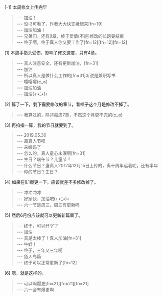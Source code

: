 
[-1] 本周修文上传完毕
>--- 加油！<br>
>--- 没书可看了，作者大大快支棱起来[fn=19]<br>
>--- 加油加油！<br>
>--- 兄弟们，还有9章，终于爱情(不是)修改的长跑要结束<br>
>--- 终于啊，终于真人你又要工作了[fn=12][fn=12][fn=12]<br>

[1] 本周手指头受伤，影响了修文速度，只有4章。
>--- 真人注意安全，还有更新加油，[fn=31]<br>
>--- 加油<br>
>--- 所以真人是做什么工作的[fn=31]听说是兼职写书<br>
>--- 嘤嘤嘤(ಥ_ಥ)<br>
>--- 加油加油<br>
>--- 加油(ง •̀_•́)ง<br>

[2] 算了一下，剩下需要修改的章节，看样子这个月是修改不掉了。
>--- 我算过的，除非每周7章，不然这个月更不完的(ಥ_ಥ)<br>

[3] 再掐指一算，我的节日就要到了。
>--- 2019.05.30<br>
>--- 蛊真人节呗<br>
>--- 来姨妈了<br>
>--- 怎么的，真人童心未泯啊[fn=31]<br>
>--- 生日？端午节？儿童节？<br>
>--- 什么节日？蛊真人2012年12月15日上传的，离十周年远着呢，还有半年<br>
>--- 你的节日？生日？<br>

[4] 如果在6.1爆更一下，应该就差不多修改掉了。
>--- 冲冲冲冲<br>
>--- 好家伙，加油吧(ง •̀_•́)ง<br>
>--- 六一节是周三，周三有更新吗<br>

[5] 然后6月份应该就可以更新新篇章了。
>--- 终于，可以开宰了<br>
>--- 加油<br>
>--- 真是太棒了！真人加油[fn=31]<br>
>--- 牛蛙！<br>
>--- 终于，三年又三年啊<br>
>--- 鱼人岛篇<br>
>--- 终于可以正常更新了[fn=12]<br>

[6] 嗯，就是这样的。
>--- 可以啊爆更[fn=21][fn=21][fn=21]<br>
>--- 六一会有爆更啊<br>
